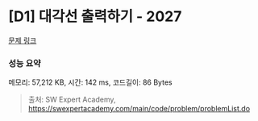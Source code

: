 # [D1] 대각선 출력하기 - 2027 

[문제 링크](https://swexpertacademy.com/main/code/problem/problemDetail.do?contestProbId=AV5QFuZ6As0DFAUq) 

### 성능 요약

메모리: 57,212 KB, 시간: 142 ms, 코드길이: 86 Bytes



> 출처: SW Expert Academy, https://swexpertacademy.com/main/code/problem/problemList.do